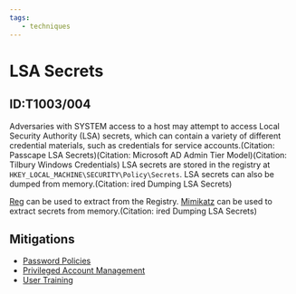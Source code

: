 ```yaml
---
tags:
   - techniques
---
```

# LSA Secrets
## ID:T1003/004
Adversaries with SYSTEM access to a host may attempt to access Local Security Authority (LSA) secrets, which can contain a variety of different credential materials, such as credentials for service accounts.(Citation: Passcape LSA Secrets)(Citation: Microsoft AD Admin Tier Model)(Citation: Tilbury Windows Credentials) LSA secrets are stored in the registry at <code>HKEY_LOCAL_MACHINE\SECURITY\Policy\Secrets</code>. LSA secrets can also be dumped from memory.(Citation: ired Dumping LSA Secrets)

[Reg](/mitre/software/S0075) can be used to extract from the Registry. [Mimikatz](/mitre/software/S0002) can be used to extract secrets from memory.(Citation: ired Dumping LSA Secrets)
## Mitigations
* [Password Policies](mitigations/M1027)
* [Privileged Account Management](mitigations/M1026)
* [User Training](mitigations/M1017)
